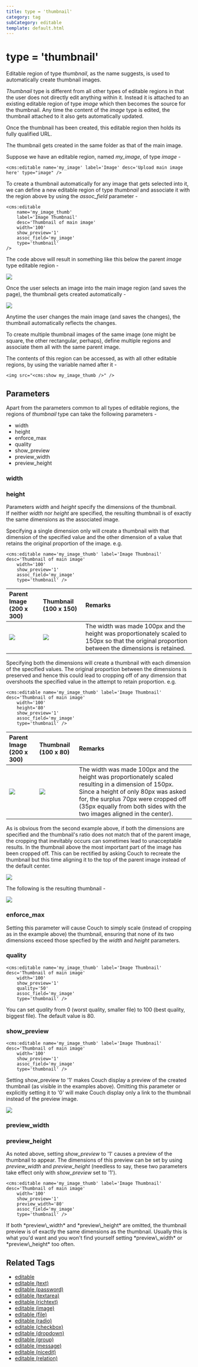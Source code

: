```yaml
---
title: type = 'thumbnail'
category: tag
subCategory: editable
template: default.html
---
```


# type = 'thumbnail'

Editable region of type _thumbnail_, as the name suggests, is used to automatically create thumbnail images.

_Thumbnail_ type is different from all other types of editable regions in that the user does not directly edit anything within it. Instead it is attached to an existing editable region of type _image_ which then becomes the source for the thumbnail. Any time the content of the _image_ type is edited, the thumbnail attached to it also gets automatically updated.

Once the thumbnail has been created, this editable region then holds its fully qualified URL.

<p class="notice">The thumbnail gets created in the same folder as that of the main image.</p>

Suppose we have an editable region, named *my\_image*, of type _image_ -

```
<cms:editable name='my_image' label='Image' desc='Upload main image here' type="image" />
```

To create a thumbnail automatically for any image that gets selected into it, we can define a new editable region of type _thumbnail_ and associate it with the region above by using the *assoc\_field* parameter -

```
<cms:editable
    name='my_image_thumb'
    label='Image Thumbnail'
    desc='Thumbnail of main image'
    width='100'
    show_preview='1'
    assoc_field='my_image'
    type='thumbnail'
/>
```

The code above will result in something like this below the parent _image_ type editable region -

![](../../../../assets/img/contents/editable-thumbnail-1.jpg)

Once the user selects an image into the main image region (and saves the page), the thumbnail gets created automatically -

![](../../../../assets/img/contents/editable-thumbnail-2.jpg)

Anytime the user changes the main image (and saves the changes), the thumbnail automatically reflects the changes.

<p class="success">To create multiple thumbnail images of the same image (one might be square, the other rectangular, perhaps), define multiple regions and associate them all with the same parent image.</p>

The contents of this region can be accessed, as with all other editable regions, by using the variable named after it -

```
<img src="<cms:show my_image_thumb />" />
```

## Parameters

Apart from the parameters common to all types of editable regions, the regions of _thumbnail_ type can take the following parameters -

*   width
*   height
*   enforce\_max
*   quality
*   show\_preview
*   preview\_width
*   preview\_height

### width

### height

Parameters _width_ and _height_ specify the dimensions of the thumbnail.<br/>
If neither _width_ nor _height_ are specified, the resulting thumbnail is of exactly the same dimensions as the associated image.

Specifying a single dimension only will create a thumbnail with that dimension of the specified value and the other dimension of a value that retains the original proportion of the image. e.g.

```
<cms:editable name='my_image_thumb' label='Image Thumbnail' desc='Thumbnail of main image'
    width='100'
    show_preview='1'
    assoc_field='my_image'
    type='thumbnail' />
```

| Parent Image (200 x 300) | Thumbnail (100 x 150) | Remarks |
| :----------------------- | :-------------------- | :------ |
| ![](../../../../assets/img/contents/editable-thumbnail-3.jpg) | ![](../../../../assets/img/contents/editable-thumbnail-4.jpg) | The width was made 100px and the height was proportionately scaled to 150px so that the original proportion between the dimensions is retained. |

Specifying both the dimensions will create a thumbnail with each dimension of the specified values. The original proportion between the dimensions is preserved and hence this could lead to cropping off of any dimension that overshoots the specified value in the attempt to retain proportion. e.g.

```
<cms:editable name='my_image_thumb' label='Image Thumbnail' desc='Thumbnail of main image'
    width='100'
    height='80'
    show_preview='1'
    assoc_field='my_image'
    type='thumbnail' />
```

| Parent Image (200 x 300) | Thumbnail (100 x 80) | Remarks |
| :----------------------- | :------------------- | :------ |
| ![](../../../../assets/img/contents/editable-thumbnail-5.jpg) | ![](../../../../assets/img/contents/editable-thumbnail-6.jpg) | The width was made 100px and the height was proportionately scaled resulting in a dimension of 150px. Since a height of only 80px was asked for, the surplus 70px were cropped off (35px equally from both sides with the two images aligned in the center). |

As is obvious from the second example above, if both the dimensions are specified and the thumbnail's ratio does not match that of the parent image, the cropping that inevitably occurs can sometimes lead to unacceptable results. In the thumbnail above the most important part of the image has been cropped off. This can be rectified by asking Couch to recreate the thumbnail but this time aligning it to the top of the parent image instead of the default center.

![](../../../../assets/img/contents/editable-thumbnail-7.jpg)

The following is the resulting thumbnail -

![](../../../../assets/img/contents/editable-thumbnail-8.jpg)

### enforce_max

Setting this parameter will cause Couch to simply scale (instead of cropping as in the example above) the thumbnail, ensuring that none of its two dimensions exceed those specfied by the _width_ and _height_ parameters.

### quality

```
<cms:editable name='my_image_thumb' label='Image Thumbnail' desc='Thumbnail of main image'
    width='100'
    show_preview='1'
    quality='50'
    assoc_field='my_image'
    type='thumbnail' />
```

You can set _quality_ from 0 (worst quality, smaller file) to 100 (best quality, biggest file). The default value is 80\.

### show_preview

```
<cms:editable name='my_image_thumb' label='Image Thumbnail' desc='Thumbnail of main image'
    width='100'
    show_preview='1'
    assoc_field='my_image'
    type='thumbnail' />
```

Setting show\_preview to '1' makes Couch display a preview of the created thumbnail (as visible in the examples above). Omitting this parameter or explicitly setting it to '0' will make Couch display only a link to the thumbnail instead of the preview image.

![](../../../../assets/img/contents/editable-thumbnail-9.gif)

### preview_width

### preview_height

As noted above, setting *show\_preview* to '1' causes a preview of the thumbnail to appear. The dimensions of this preview can be set by using *preview\_width* and *preview\_height* (needless to say, these two parameters take effect only with *show\_preview* set to '1').

```
<cms:editable name='my_image_thumb' label='Image Thumbnail' desc='Thumbnail of main image'
    width='100'
    show_preview='1'
    preview_width='80'
    assoc_field='my_image'
    type='thumbnail' />
```

<p class="success">If both *preview\_width* and *preview\_height* are omitted, the thumbnail preview is of exactly the same dimensions as the thumbnail. Usually this is what you'd want and you won't find yourself setting *preview\_width* or *preview\_height* too often.</p>

## Related Tags

*   [editable](../../../editable.html)
*   [editable (text)](../../text.html)
*   [editable (password)](../../password.html)
*   [editable (textarea)](../../textarea.html)
*   [editable (richtext)](../../richtext.html)
*   [editable (image)](../../image.html)
*   [editable (file)](../../file.html)
*   [editable (radio)](../../radio.html)
*   [editable (checkbox)](../../checkbox.html)
*   [editable (dropdown)](../../dropdown.html)
*   [editable (group)](../../group.html)
*   [editable (message)](../../message.html)
*   [editable (nicedit)](../../nicedit.html)
*   [editable (relation)](../../relation.html)
